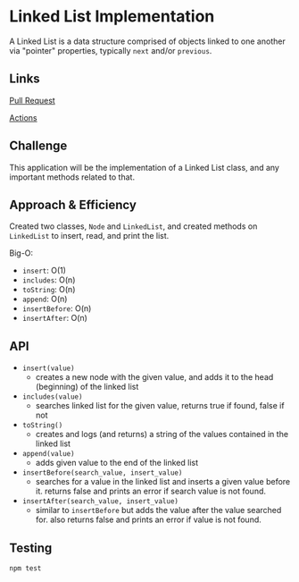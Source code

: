 # Linked List Implementation
A Linked List is a data structure comprised of objects linked to one another via "pointer" properties, typically `next` and/or `previous`.
    
## Links
[Pull Request]()
  
[Actions](https://github.com/clayton-jones/data-structures-and-algorithms/actions)

## Challenge
This application will be the implementation of a Linked List class, and any important methods related to that.  

## Approach & Efficiency
Created two classes, `Node` and `LinkedList`, and created methods on `LinkedList` to insert, read, and print the list.  

Big-O:  
- `insert`: O(1)
- `includes`: O(n)
- `toString`: O(n)
- `append`: O(n)
- `insertBefore`: O(n)
- `insertAfter`: O(n)
  
## API
- `insert(value)`
  - creates a new node with the given value, and adds it to the head (beginning) of the linked list
- `includes(value)`
  - searches linked list for the given value, returns true if found, false if not
- `toString()`
  - creates and logs (and returns) a string of the values contained in the linked list
- `append(value)`
  - adds given value to the end of the linked list
- `insertBefore(search_value, insert_value)`
  - searches for a value in the linked list and inserts a given value before it. returns false and prints an error if search value is not found.
- `insertAfter(search_value, insert_value)`
  - similar to `insertBefore` but adds the value after the value searched for. also returns false and prints an error if value is not found.
  
## Testing
`npm test`